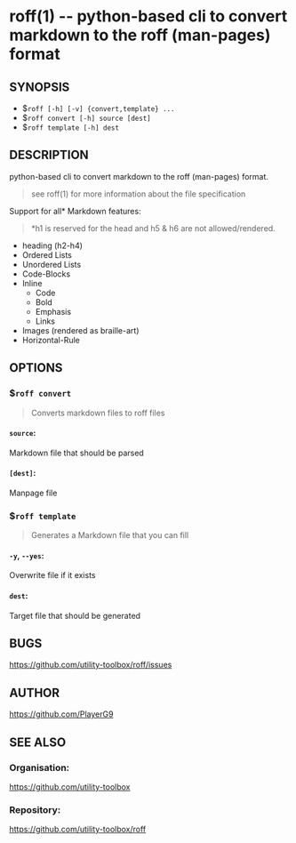 roff(1) -- python-based cli to convert markdown to the roff (man-pages) format
=============================================

## SYNOPSIS

- $`roff [-h] [-v] {convert,template} ...`
- $`roff convert [-h] source [dest]`
- $`roff template [-h] dest`

## DESCRIPTION

python-based cli to convert markdown to the roff (man-pages) format.

> see roff(1) for more information about the file specification

Support for all* Markdown features:

> *h1 is reserved for the head and h5 & h6 are not allowed/rendered.

- heading (h2-h4)
- Ordered Lists
- Unordered Lists
- Code-Blocks
- Inline
  - Code
  - Bold
  - Emphasis
  - Links
- Images (rendered as braille-art)
- Horizontal-Rule

## OPTIONS

### $`roff convert`

> Converts markdown files to roff files

#### `source`:
Markdown file that should be parsed

#### `[dest]`:
Manpage file

### $`roff template`

> Generates a Markdown file that you can fill

#### `-y`, `--yes`:
Overwrite file if it exists

#### `dest`:
Target file that should be generated

## BUGS

https://github.com/utility-toolbox/roff/issues

## AUTHOR

https://github.com/PlayerG9

## SEE ALSO

### Organisation:
https://github.com/utility-toolbox

### Repository:
https://github.com/utility-toolbox/roff

